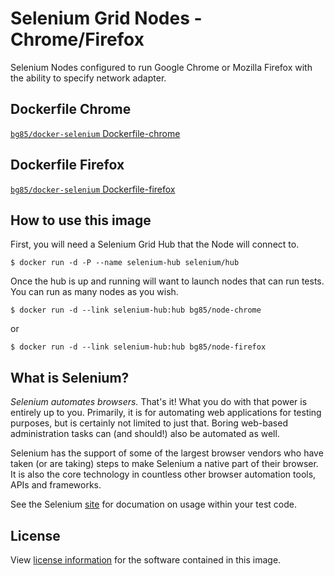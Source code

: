 # Selenium Grid Nodes - Chrome/Firefox

Selenium Nodes configured to run Google Chrome or Mozilla Firefox with the ability to specify network adapter.

## Dockerfile Chrome

[`bg85/docker-selenium` Dockerfile-chrome](https://github.com/bg85/docker-selenium/blob/master/Dockerfile-chrome)

## Dockerfile Firefox

[`bg85/docker-selenium` Dockerfile-firefox](https://github.com/bg85/docker-selenium/blob/master/Dockerfile-firefox)

## How to use this image

First, you will need a Selenium Grid Hub that the Node will connect to.

```
$ docker run -d -P --name selenium-hub selenium/hub
```

Once the hub is up and running will want to launch nodes that can run tests. You can run as many nodes as you wish.

```
$ docker run -d --link selenium-hub:hub bg85/node-chrome
```
or
```
$ docker run -d --link selenium-hub:hub bg85/node-firefox
```

## What is Selenium?
_Selenium automates browsers._ That's it! What you do with that power is entirely up to you. Primarily, it is for automating web applications for testing purposes, but is certainly not limited to just that. Boring web-based administration tasks can (and should!) also be automated as well.

Selenium has the support of some of the largest browser vendors who have taken (or are taking) steps to make Selenium a native part of their browser. It is also the core technology in countless other browser automation tools, APIs and frameworks.

See the Selenium [site](http://docs.seleniumhq.org/) for documation on usage within your test code.

## License

View [license information](https://github.com/SeleniumHQ/docker-selenium/blob/master/LICENSE.md) for the software contained in this image.
